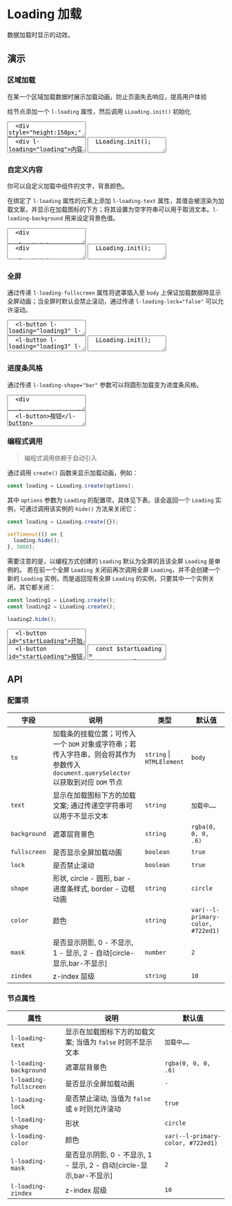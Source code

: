 # Loading 加载

数据加载时显示的动效。

## 演示

<script setup>
  import { onMounted, nextTick, onUnmounted } from 'vue';
  import Loading from '../../src/components/loading';
  import { on, off, $one } from 'ph-utils/dom';

  function handleLoading() {
    Loading.init('loading3');
    setTimeout(() => {
      Loading.close('loading3');
    }, 3000);
  }

  function handleStartLoading() {
    const loading = Loading.create();

    setTimeout(() => {
      loading.hide();
    }, 3000)
  }

  function handleStartBarLoading(e) {
    const id = e.target.getAttribute('data-loading');
    Loading.init(id);
  }

  function handleEndBarLoading(e) {
    const id = e.target.getAttribute('data-loading');
    Loading.close(id);
  }

  onMounted(() => {
    nextTick(() => {
      if (!import.meta.env.SSR) {
        Loading.init('loading1');
        Loading.init('loading2');
        on($one('[l-loading="loading3"]'), 'click', handleLoading);
        on($one('#startLoading'), 'click', handleStartLoading);
        on($one('#startBarLoading'), 'click', handleStartBarLoading);
        on($one('#endBarLoading'), 'click', handleEndBarLoading);
      }
    })
  });

  onUnmounted(() => {
    off($one('[l-loading="loading3"]'), 'click', handleLoading);
    off($one('#startLoading'), 'click', handleStartLoading);
    off($one('#startBarLoading'), 'click', handleStartBarLoading);
    off($one('#endBarLoading'), 'click', handleEndBarLoading);
  });
</script>

### 区域加载

在某一个区域加载数据时展示加载动画，防止页面失去响应，提高用户体验

给节点添加一个 `l-loading` 属性，然后调用 `LLoading.init()` 初始化

<ClientOnly>
<l-code-preview>
<textarea lang="html">
  <div style="height:150px;" l-loading="loading1">内容加载区域</div>
</textarea>
<div class="source">
<textarea lang="html">
  <div l-loading="loading">内容加载区域</div>
</textarea>
<textarea source="js">
  LLoading.init();
</textarea>
</div>
</l-code-preview>
</ClientOnly>

### 自定义内容

你可以自定义加载中组件的文字，背景颜色。

在绑定了 `l-loading` 属性的元素上添加 `l-loading-text` 属性，其值会被渲染为加载文案，并显示在加载图标的下方；将其设置为空字符串可以用于取消文本。`l-loading-background` 用来设定背景色值。

<ClientOnly>
<l-code-preview>
<textarea lang="html">
  <div 
    style="height:150px;" 
    l-loading="loading2" 
    l-loading-text="loading……"
    l-loading-background="rgba(255, 255, 255, .9)"
  >
    内容加载区域
  </div>
</textarea>
<div class="source">
<textarea lang="html">
  <div 
    style="height:150px;" 
    l-loading="loading" 
    l-loading-text="loading……"
    l-loading-background="rgba(255, 255, 255, .9)"
  >
    内容加载区域
  </div>
</textarea>
<textarea source="js">
  LLoading.init();
</textarea>
</div>
</l-code-preview>
</ClientOnly>

### 全屏

通过传递 `l-loading-fullscreen` 属性将遮罩插入至 `body` 上保证加载数据時显示全屏动画；当全屏时默认会禁止滚动，通过传递 `l-loading-lock="false"` 可以允许滚动。

<ClientOnly>
<l-code-preview>
<textarea lang="html">
  <l-button l-loading="loading3" l-loading-fullscreen>加载</l-button>
</textarea>
<div class="source">
<textarea lang="html">
  <l-button l-loading="loading3" l-loading-fullscreen>加载</l-button>
</textarea>
<textarea lang="js">
  LLoading.init();
</textarea>
</div>
</l-code-preview>
</ClientOnly>

### 进度条风格

通过传递 `l-loading-shape="bar"` 参数可以将圆形加载变为进度条风格。

<ClientOnly>
<l-code-preview>
<textarea lang="html">
  <div 
    style="height:150px;border:1px solid #dedede;padding:5px;" 
    l-loading="loading4" 
    l-loading-shape="bar"
  >
    <l-button id="startBarLoading" data-loading="loading4">开始</l-button>
    <l-button id="endBarLoading" data-loading="loading4">结束</l-button>
  </div>
</textarea>
<div class="source">
<textarea lang="html">
  <l-button>按钮</l-button>
</textarea>
</div>
</l-code-preview>
</ClientOnly>

### 编程式调用

> 编程式调用依赖于自动引入

通过调用 `create()` 函数来显示加载动画，例如：

```js
const loading = LLoading.create(options);
```

其中 `options` 参数为 `Loading` 的配置项，具体见下表。该会返回一个 `Loading` 实例，可通过调用该实例的 `hide()` 方法来关闭它：

```js
const loading = LLoading.create({});

setTimeout(() => {
  loading.hide();
}, 3000);
```

需要注意的是，以编程方式创建的 `Loading` 默认为全屏的且该全屏 `Loading` 是单例的。 若在前一个全屏 `Loading` 关闭前再次调用全屏 `Loading`，并不会创建一个新的 `Loading` 实例，而是返回现有全屏 `Loading` 的实例，只要其中一个实例关闭，其它都关闭：

```js
const loading1 = LLoading.create();
const loading2 = LLoading.create();

loading2.hide();
```

<ClientOnly>
<l-code-preview>
<textarea lang="html">
  <l-button id="startLoading">开始</l-button>
</textarea>
<div class="source">
<textarea lang="html">
  <l-button id="startLoading">按钮</l-button>
</textarea>
<textarea lang="js">
  const $startLoading = document.getElementById('startLoading');
  $startLoading.addEventListener('click', () => {
    const loading = LLoading.create();
    setTimeout(() => {
      loading.hide();
    }, 3000);
  });
</textarea>
</div>
</l-code-preview>
</ClientOnly>

## API

### 配置项

<!-- prettier-ignore -->
| 字段 | 说明 | 类型 | 默认值 |
| --- | --- | --- | --- |
| `to` | 加载条的挂载位置；可传入一个 `DOM` 对象或字符串；若传入字符串，则会将其作为参数传入 `document.querySelector` 以获取到对应 `DOM` 节点 | `string` \| `HTMLElement` | `body` |
| `text` | 显示在加载图标下方的加载文案; 通过传递空字符串可以用于不显示文本 | `string` | `加载中……` |
| `background` | 遮罩层背景色 | `string` | `rgba(0, 0, 0, .6)` |
| `fullscreen` | 是否显示全屏加载动画 | `boolean` | `true` |
| `lock` | 是否禁止滚动 | `boolean` | `true` |
| `shape` | 形状, circle - 圆形, bar - 进度条样式, border - 边框动画 | `string` | `circle` |
| `color` | 颜色 | `string` | `var(--l-primary-color, #722ed1)` |
| `mask` | 是否显示阴影, 0 - 不显示, 1 - 显示, 2 - 自动[circle-显示,bar-不显示] | `number` | `2` |
| `zindex` | z-index 层级 | `string` | `10` |

### 节点属性

<!-- prettier-ignore -->
| 属性 | 说明 | 默认值 |
| --- | --- | --- |
| `l-loading-text` | 显示在加载图标下方的加载文案; 当值为 `false` 时则不显示文本 | `加载中……` |
| `l-loading-background` | 遮罩层背景色 | `rgba(0, 0, 0, .6)` |
| `l-loading-fullscreen` | 是否显示全屏加载动画 | `-` |
| `l-loading-lock` | 是否禁止滚动, 当值为 `false` 或 `0` 时则允许滚动 | `true` |
| `l-loading-shape` | 形状 | `circle` |
| `l-loading-color` | 颜色 | `var(--l-primary-color, #722ed1)` |
| `l-loading-mask` | 是否显示阴影, 0 - 不显示, 1 - 显示, 2 - 自动[circle-显示,bar-不显示] | `2` |
| `l-loading-zindex` | z-index 层级 | `10` |
